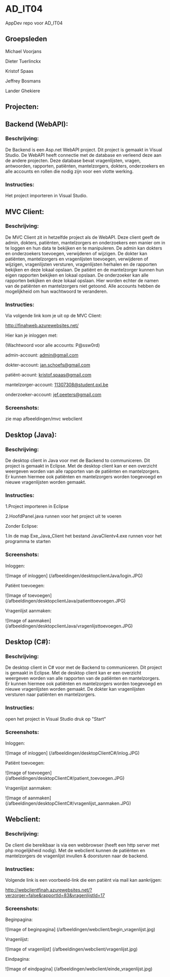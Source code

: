 # AD_IT04
AppDev repo voor AD_IT04

## Groepsleden
Michael Voorjans

Dieter Tuerlinckx

Kristof Spaas

Jeffrey Bosmans

Lander Ghekiere

## Projecten:

## Backend (WebAPI):

### Beschrijving:
De Backend is een Asp.net WebAPI project. Dit project is gemaakt in Visual Studio. De WebAPI heeft connectie met de database en verleend deze aan de andere projecten. Deze database bevat vragenlijsten, vragen, antwoorden, rapporten, patiënten, mantelzorgers, dokters, onderzoekers en alle accounts en rollen die nodig zijn voor een vlotte werking. 

### Instructies:
Het project importeren in Visual Studio.

## MVC Client:

### Beschrijving:
De MVC Client zit in hetzelfde project als de WebAPI. Deze client geeft de admin, dokters, patiënten, mantelzorgers en onderzoekers een manier om in te loggen en hun data te bekijken en te manipuleren.
De admin kan dokters en onderzoekers toevoegen, verwijderen of wijzigen.
De dokter kan patiënten, mantelzorgers en vragenlijsten toevoegen, verwijderen of wijzigen, vragenlijsten versturen, vragenlijsten herhalen en de rapporten bekijken en deze lokaal opslaan.
De patiënt en de mantelzorger kunnen hun eigen rapporten bekijken en lokaal opslaan.
De onderzoeker kan alle rapporten bekijken en deze lokaal opslaan. Hier worden echter de namen van de patiënten en mantelzorgers niet getoond.
Alle accounts hebben de mogelijkheid om hun wachtwoord te veranderen.

### Instructies:
Via volgende link kom je uit op de MVC Client:

http://finahweb.azurewebsites.net/

Hier kan je inloggen met:

(Wachtwoord voor alle accounts: P@ssw0rd)

admin-account: admin@gmail.com

dokter-account: jan.schoefs@gmail.com

patiënt-acount: kristof.spaas@gmail.com

mantelzorger-account: 11307308@student.pxl.be

onderzoeker-account: jef.peeters@gmail.com

### Screenshots:
zie map afbeeldingen/mvc webclient


## Desktop (Java):

### Beschrijving:
De desktop client in Java voor met de Backend to communiceren. Dit project is gemaakt in Eclipse. Met de desktop client kan 
er een overzicht weergeven worden van alle rapporten van de patiënten en mantelzorgers. Er kunnen hiermee ook patiënten en mantelzorgers worden toegevoegd en nieuwe vragenlijsten worden gemaakt.

### Instructies:
1.Project importeren in Eclipse

2.HoofdPanel.java runnen voor het project uit te voeren

Zonder Eclipse:

1.In de map Exe_Java_Client het bestand JavaClientv4.exe runnen voor het programma te starten

### Screenshots:

Inloggen:

![Image of inloggen]
(/afbeeldingen/desktopclientJava/login.JPG)

Patiënt toevoegen:

![Image of toevoegen]
(/afbeeldingen/desktopclientJava/patienttoevoegen.JPG)

Vragenlijst aanmaken:

![Image of aanmaken]
(/afbeeldingen/desktopclientJava/vragenlijsttoevoegen.JPG)

## Desktop (C#):

### Beschrijving:
De desktop client in C# voor met de Backend to communiceren.  Dit project is gemaakt in Eclipse. Met de desktop client kan 
er een overzicht weergeven worden van alle rapporten van de patiënten en mantelzorgers. Er kunnen hiermee ook patiënten en mantelzorgers worden toegevoegd en nieuwe vragenlijsten worden gemaakt. De dokter kan vragenlijsten versturen naar patiënten en mantelzorgers.

### Instructies:
open het project in Visual Studio
druk op "Start"

### Screenshots:

Inloggen:

![Image of inloggen]
(/afbeeldingen/desktopClientC#/inlog.JPG)

Patiënt toevoegen:

![Image of toevoegen]
(/afbeeldingen/desktopClientC#/patient_toevoegen.JPG)

Vragenlijst aanmaken:

![Image of aanmaken]
(/afbeeldingen/desktopClientC#/vragenlijst_aanmaken.JPG)

## Webclient:

### Beschrijving:
De client die bereikbaar is via een webbrowser (heeft een http server met php mogelijkheid nodig). Met de webclient kunnen de patiënten en mantelzorgers de vragenlijst invullen & doorsturen naar de backend.

### Instructies:
Volgende link is een voorbeeld-link die een patiënt via mail kan aankrijgen:

http://webclientfinah.azurewebsites.net/?verzorger=false&rapportId=83&vragenlijstId=17

### Screenshots:

Beginpagina:

![Image of beginpagina]
(/afbeeldingen/webclient/begin_vragenlijst.jpg)

Vragenlijst:

![Image of vragenlijst]
(/afbeeldingen/webclient/vragenlijst.jpg)

Eindpagina:

![Image of eindpagina]
(/afbeeldingen/webclient/einde_vragenlijst.jpg)
